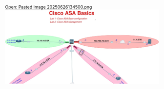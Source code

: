 [Open: Pasted image 20250626134500.png](../../../Media/84a61663ff783804d4b228ac132dbe6f_MD5.jpeg)
![](../../../Media/84a61663ff783804d4b228ac132dbe6f_MD5.jpeg)

